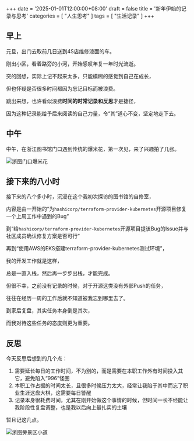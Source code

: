 +++
date = '2025-01-01T12:00:00+08:00'
draft = false
title = '新年伊始的记录与思考'
categories = [ "人生思考" ]
tags = [ "生活记录" ]
+++
## 早上

元旦，出门去取前几日送到4S店维修漆面的车。

刚出小区，看着路旁的小河，开始感叹年复一年时光流逝。

突的回想，实际上记不起来太多，只能模糊的感觉到自己在成长，

但也怀疑是否很多时间都因为忘记目标而被浪费。

跳出来想，也许看似浪费**时间的时常记录和反思**才是捷径，

因为这种记录能给予后来阅读的自己力量，令“其”道心不变，坚定地走下去。

## 中午

中午，在浙江图书馆门口遇到传统的爆米花，第一次见，来了兴趣拍了几张。

![浙图门口爆米花](https://res.cloudinary.com/dbsadrsxp/image/upload/v1735748510/2025-01-01-浙图门口爆米花_j3rlth.jpg)

## 接下来的八小时

接下来的八个多小时，沉浸在这个我初次探访的图书馆的自修室，

内容是由一开始的“为`hashicorp/terraform-provider-kubernetes`开源项目修复一个上周工作中遇到的Bug”

到“给`hashicorp/terraform-provider-kubernetes`开源项目提该Bug的Issue并与社区成员确认修复方案是否可行”

再到“使用AWS的EKS搭建terraform-provider-kubernetes测试环境”，

我的开发工作就是这样，

总是一直入栈，然后再一步步出栈，才能完成。

但很不幸，之前没有记录的时候，对于开源这类没有外部Push的任务，

往往在经历一周的工作后就不知道被我忘到哪里去了。

到家后复盘，其实任务本身倒是其次，

而我对待这些任务的态度则更为重要。

## 反思

今天反思后想到的几个点：

1. 需要延长每日的工作时间，不为别的，而是需要在本职工作外有时间投入其它，避免陷入“996”怪圈
2. 本职工作占据的时间太长，且很多时候压力太大，经常让我陷于其中而忘了职业生涯这盘大棋，这需要每日警醒
3. 记录本身很耗费时间，尤其在刚开始做这个事情的时候，但时间一长不经能让我阶段性复盘调整，也是我以后向上最扎实的土壤

暂且记这几点。

![浙图旁景区小道](https://res.cloudinary.com/dbsadrsxp/image/upload/v1735748789/2025-01-01-浙图旁景区小道_p6xn9v.jpg)
